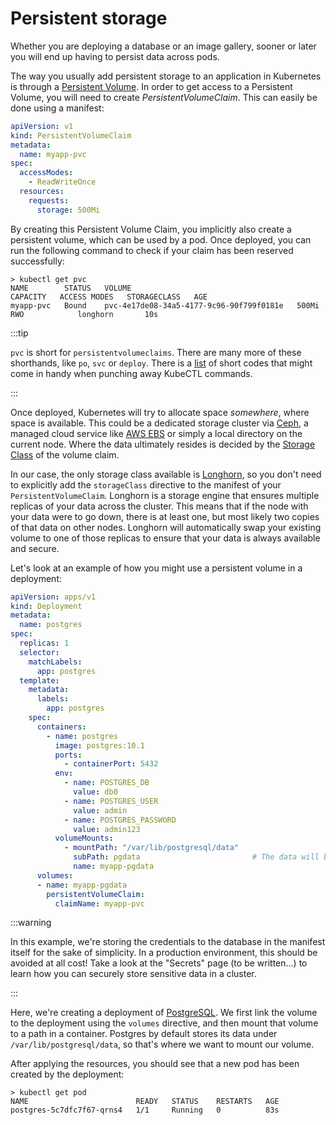# Persistent storage

Whether you are deploying a database or an image gallery, sooner or later you
will end up having to persist data across pods.

The way you usually add persistent storage to an application in Kubernetes is
through a [Persistent
Volume](https://kubernetes.io/docs/concepts/storage/persistent-volumes/). In
order to get access to a Persistent Volume, you will need to create
*PersistentVolumeClaim*. This can easily be done using a manifest:

```yaml
apiVersion: v1
kind: PersistentVolumeClaim
metadata:
  name: myapp-pvc
spec:
  accessModes:
    - ReadWriteOnce
  resources:
    requests:
      storage: 500Mi
```

By creating this Persistent Volume Claim, you implicitly also create a
persistent volume, which can be used by a pod. Once deployed, you can run the
following command to check if your claim has been reserved successfully:

```
> kubectl get pvc
NAME        STATUS   VOLUME                                     CAPACITY   ACCESS MODES   STORAGECLASS   AGE
myapp-pvc   Bound    pvc-4e17de08-34a5-4177-9c96-90f799f0181e   500Mi      RWO            longhorn       10s
```

:::tip

`pvc` is short for `persistentvolumeclaims`. There are many more of
these shorthands, like `po`, `svc` or `deploy`. There is a
[list](https://kubernetes.io/docs/reference/kubectl/#resource-types) of short
codes that might come in handy when punching away KubeCTL commands.

:::

Once deployed, Kubernetes will try to allocate space *somewhere*, where space is
available. This could be a dedicated storage cluster via
[Ceph](https://ceph.io/en/), a managed cloud service like [AWS
EBS](https://aws.amazon.com/de/ebs/) or simply a local directory on the current
node. Where the data ultimately resides is decided by the [Storage
Class](https://kubernetes.io/docs/concepts/storage/storage-classes/) of the
volume claim.

In our case, the only storage class available is
[Longhorn](https://longhorn.io/), so you don't need to explicitly add the
`storageClass` directive to the manifest of your `PersistentVolumeClaim`.
Longhorn is a storage engine that ensures multiple replicas of your data across
the cluster. This means that if the node with your data were to go down, there
is at least one, but most likely two copies of that data on other nodes.
Longhorn will automatically swap your existing volume to one of those replicas
to ensure that your data is always available and secure.

Let's look at an example of how you might use a persistent volume in a deployment:

```yaml
apiVersion: apps/v1
kind: Deployment
metadata:
  name: postgres
spec:
  replicas: 1
  selector:
    matchLabels:
      app: postgres
  template:
    metadata:
      labels:
        app: postgres
    spec:
      containers:
        - name: postgres
          image: postgres:10.1
          ports:
            - containerPort: 5432
          env:
            - name: POSTGRES_DB
              value: db0
            - name: POSTGRES_USER
              value: admin
            - name: POSTGRES_PASSWORD
              value: admin123
          volumeMounts:
            - mountPath: "/var/lib/postgresql/data"
              subPath: pgdata                         # The data will be placed at "/pgdata" on the volume 
              name: myapp-pgdata
      volumes:
      - name: myapp-pgdata
        persistentVolumeClaim:
          claimName: myapp-pvc
```

:::warning

In this example, we're storing the credentials to the database in the manifest
itself for the sake of simplicity. In a production environment, this should be
avoided at all cost! Take a look at the "Secrets" page (to be written...) to
learn how you can securely store sensitive data in a cluster.

:::

Here, we're creating a deployment of [PostgreSQL](https://www.postgresql.org/).
We first link the volume to the deployment using the `volumes` directive, and
then mount that volume to a path in a container. Postgres by default stores its
data under `/var/lib/postgresql/data`, so that's where we want to mount our
volume.

After applying the resources, you should see that a new pod has been created by
the deployment:

```
> kubectl get pod   
NAME                        READY   STATUS    RESTARTS   AGE
postgres-5c7dfc7f67-qrns4   1/1     Running   0          83s
```
